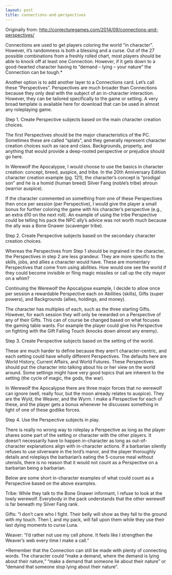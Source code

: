 ```yaml
---
layout: post
title: connections-and-perspectives
---
```


Originally from: http://conjecturegames.com/2014/09/connections-and-perspectives/


Connections are used to get players coloring the world “in character”. However, it’s randomness is both a blessing and a curse. Out of the 27 possible combinations from a freshly rolled chart, most players should be able to knock off at least one Connection. However, if it gets down to a good-hearted character having to “demand – lying – your nature” the Connection can be tough.*

Another option is to add another layer to a Connections card. Let’s call these “Perspectives”. Perspectives are much broader than Connections because they only deal with the subject of an in-character interaction. However, they can be tailored specifically to the game or setting. A very broad template is available here for download that can be used in almost any roleplaying game.

Step 1. Create Perspective subjects based on the main character creation choices.

The first Perspectives should be the major characteristics of the PC. Sometimes these are called “splats”, and they generally represent character creation choices such as race and class. Backgrounds, property, and anything that would provide a deep-rooted perspective or prejudice should go here.

In Werewolf the Apocalypse, I would choose to use the basics in character creation: concept, breed, auspice, and tribe.  In the 20th Anniversary Edition character creation  example (pg. 121), the character’s concept is “prodigal son” and he is a homid (human breed) Silver Fang (noble’s tribe) ahroun (warrior auspice).

If the character commented on something from one of these Perspectives then once per session (per Perspective), I would give the player a small bonus for further coloring the game with his character’s perspective (e.g., an extra d10 on the next roll). An example of using the tribe Perspective could be telling his pack the NPC ally’s advice was not worth much because the ally was a Bone Gnawer (scavenger tribe).

Step 2. Create Perspective subjects based on the secondary character creation choices.

Whereas the Perspectives from Step 1 should be ingrained in the character, the Perspectives in step 2 are less grandeur. They are more specific to the skills, jobs, and allies a character would have. These are momentary Perspectives that come from using abilities. How would one see the world if they could become invisible or fling magic missiles or call up the city mayor on a whim?

Continuing the Werewolf the Apocalypse example, I decide to allow once per session a rewardable Perspective each on Abilities (skills), Gifts (super powers), and Backgrounds (allies, holdings, and money).

The character has multiples of each, such as the three starting Gifts. However, for each session they will only be rewarded on a Perspective of any of their Gifts. This can of course be changed based on what focuses the gaming table wants. For example the player could give his Perspective on fighting with the Gift Falling Touch (knocks down almost any enemy).

Step 3. Create Perspective subjects based on the setting of the world.

These are much harder to define because they aren’t character-centric, and each setting could have wholly different Perspectives. The defaults here are World History, Current Affairs, and World Futures. These Perspectives should put the character into talking about his or her view on the world around. Some settings might have very good topics that are inherent to the setting (the cycle of magic, the gods, the war).

In Werewolf the Apocalypse there are three major forces that no werewolf can ignore (well, really four, but the moon already relates to auspice). They are the Wyld, the Weaver, and the Wyrm. I make a Perspective for each of these, and the player gets a bonus whenever he discusses something in light of one of these godlike forces.

Step 4. Use the Perspective subjects in play.

There is really no wrong way to roleplay a Perspective as long as the player shares some part of the setting or character with the other players. It doesn’t necessarily have to happen in-character as long as out-of-character explanations align with in-character actions. If a barbarian silently refuses to use silverware in the lord’s manor, and the player thoroughly details and roleplays the barbarian’s eating the 5-course meal without utensils, there is no reason that it would not count as a Perspective on a barbarian being a barbarian.

Below are some short in-character examples of what could count as a Perspective based on the above examples.

Tribe: While they talk to the Bone Gnawer informant, I refuse to look at the lowly werewolf. Everybody in the pack understands that the other werewolf is far beneath my Silver Fang rank.

Gifts: “I don’t care who I fight. Their belly will show as they fall to the ground with my touch. Then I, and my pack, will fall upon them while they use their last dying moments to curse Luna.

Weaver: “I’d rather not use my cell phone. It feels like I strengthen the Weaver’s web every time I make a call.”

*Remember that the Connection can still be made with plenty of connecting words. The character could “make a demand, where the demand is lying about their nature,” “make a demand that someone lie about their nature” or “demand that someone stop lying about their nature”.